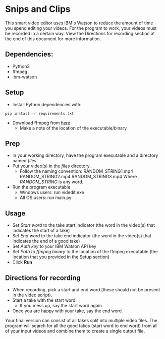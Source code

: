 # Snips and Clips
This smart video editor uses IBM's Watson to reduce the amount of time you spend editing your videos.
For the program to work, your videos must be recorded in a certain way. View the Directions for recording section at the end of this document for more information.

## Dependencies:
* Python3
* ffmpeg
* ibm-watson

## Setup
* Install Python dependencies with:
```
pip install -r requirements.txt
```
* Download ffmpeg from [here](https://ffmpeg.org/download.html)
  * Make a note of the location of the executable/binary

## Prep
* In your working directory, have the program executable and a directory named *files*
* Put your video(s) in the *files* directory.
  * Follow the naming convention:
      RANDOM_STRING1.mp4
      RANDOM_STRING2.mp4
      RANDOM_STRING3.mp4
      Where *RANDOM_STRING* is any word.
* Run the program executable
  * Windows users: run videdit.exe
  * All OS users: run main.py

## Usage
* Set *Start word* to the take start indicator (the word in the video(s) that indicates the start of a take)
* Set *End word* to the take end indicator (the word in the video(s) that indicates the end of a good take)
* Set *Auth key* to your IBM Watson API key
* Set *Path to ffmpeg binary* to the location of the ffmpeg executable (the location that you provided in the Setup section)
* Click **Run**

## Directions for recording
* When recording, pick a start and end word (these should not be present in the video script).
* Start a take with the start word. 
  * If you mess up, say the start word again. 
* Once you are happy with your take, say the end word.

Your final version can consist of all takes split into multiple video files. 
The program will search for all the good takes (start word to end word) from all of your input videos and combine them to create a single output file.